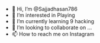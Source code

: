 - 👋 Hi, I’m @Sajjadhasan786
- 👀 I’m interested in Playing
- 🌱 I’m currently learning 9 hacking
- 💞️ I’m looking to collaborate on ...
- 📫 How to reach me on Instagram

<!---
Sajjadhasan786/Sajjadhasan786 is a ✨ special ✨ repository because its `README.md` (this file) appears on your GitHub profile.
You can click the Preview link to take a look at your changes.
--->
